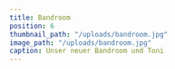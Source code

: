 ```yaml
---
title: Bandroom
position: 6
thumbnail_path: "/uploads/bandroom.jpg"
image_path: "/uploads/bandroom.jpg"
caption: Unser neuer Bandroom und Toni
---
```


